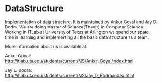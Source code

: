 # DataStructure
Implementation of data structure.
It is maintained by Ankur Goyal and Jay D. Bodra. We are doing Master of Science(Thesis) in Computer Science. 
Working in ITLab at University of Texas at Arlington we spend our spare time in learning and implementing all the 
basic data structure as a team. 

More information about us is available at:

Ankur Goyal: http://itlab.uta.edu/students/current/MS/Ankur_Goyal/index.html

Jay D. Bodra: http://itlab.uta.edu/students/current/MS/Jay_D_Bodra/index.html
